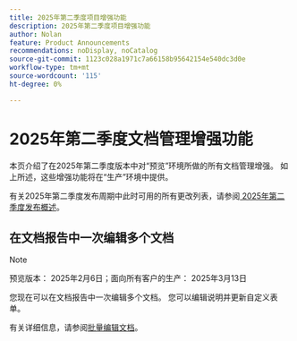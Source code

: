 ```yaml
---
title: 2025年第二季度项目增强功能
description: 2025年第二季度项目增强功能
author: Nolan
feature: Product Announcements
recommendations: noDisplay, noCatalog
source-git-commit: 1123c028a1971c7a66158b95642154e540dc3d0e
workflow-type: tm+mt
source-wordcount: '115'
ht-degree: 0%

---
```


# 2025年第二季度文档管理增强功能

本页介绍了在2025年第二季度版本中对“预览”环境所做的所有文档管理增强。 如上所述，这些增强功能将在“生产”环境中提供。

有关2025年第二季度发布周期中此时可用的所有更改列表，请参阅[ 2025年第二季度发布概述](/help/quicksilver/product-announcements/product-releases/25-q2-release-activity/25-q2-release-overview.md)。

## 在文档报告中一次编辑多个文档

>[!NOTE]
>
>预览版本： 2025年2月6日；面向所有客户的生产： 2025年3月13日

您现在可以在文档报告中一次编辑多个文档。 您可以编辑说明并更新自定义表单。

有关详细信息，请参阅[批量编辑文档](/help/quicksilver/documents/managing-documents/bulk-edit-documents.md)。

